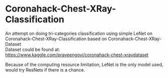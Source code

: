 # Coronahack-Chest-XRay-Classification
An attempt on doing tri-categories classification using simple LeNet on Coronahack-Chest-XRay-Classification based on Coronahack-Chest-XRay-Dataset  
Dataset could be found at: https://www.kaggle.com/praveengovi/coronahack-chest-xraydataset

Because of the computing resource limitation, LeNet is the only model used, would try ResNets if there is a chance.
